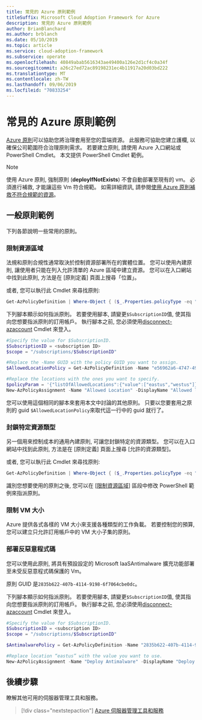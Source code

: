 ```yaml
---
title: 常見的 Azure 原則範例
titleSuffix: Microsoft Cloud Adoption Framework for Azure
description: 常見的 Azure 原則範例
author: BrianBlanchard
ms.author: brblanch
ms.date: 05/10/2019
ms.topic: article
ms.service: cloud-adoption-framework
ms.subservice: operate
ms.openlocfilehash: 40849abab5616343ae49400a126e2d1cf4c0a34f
ms.sourcegitcommit: a26c27ed72ac89198231ec4b11917a20d03bd222
ms.translationtype: MT
ms.contentlocale: zh-TW
ms.lasthandoff: 09/06/2019
ms.locfileid: "70833254"
---
```

# <a name="common-azure-policy-examples"></a>常見的 Azure 原則範例

[Azure 原則](https://docs.microsoft.com/azure/governance/policy/overview)可以協助您將治理套用至您的雲端資源。 此服務可協助您建立護欄, 以確保公司範圍符合治理原則需求。 若要建立原則, 請使用 Azure 入口網站或 PowerShell Cmdlet。 本文提供 PowerShell Cmdlet 範例。

> [!NOTE]
> 使用 Azure 原則, 強制原則 (**deployIfNotExists**) 不會自動部署至現有的 vm。 必須進行補救, 才能讓這些 Vm 符合規範。 如需詳細資訊, 請參閱[使用 Azure 原則補救不符合規範的資源](https://docs.microsoft.com/en-us/azure/governance/policy/how-to/remediate-resources)。

## <a name="common-policy-examples"></a>一般原則範例

下列各節說明一些常用的原則。

### <a name="restrict-resource-regions"></a>限制資源區域

法規和原則合規性通常取決於控制資源部署所在的實體位置。 您可以使用內建原則, 讓使用者只能在列入允許清單的 Azure 區域中建立資源。 您可以在入口網站中找到此原則, 方法是在 [原則定義] 頁面上搜尋「位置」。

或者, 您可以執行此 Cmdlet 來尋找原則:

```powershell
Get-AzPolicyDefinition | Where-Object { ($_.Properties.policyType -eq "BuiltIn") -and ($_.Properties.displayName -like "*location*") }
```

下列腳本顯示如何指派原則。 若要使用腳本, 請變更`$SubscriptionID`值, 使其指向您想要指派原則的訂用帳戶。 執行腳本之前, 您必須使用[disconnect-azaccount](https://docs.microsoft.com/powershell/module/az.accounts/connect-azaccount?view=azps-2.1.0) Cmdlet 來登入。

```powershell
#Specify the value for $SubscriptionID.
$SubscriptionID = <subscription ID>
$scope = "/subscriptions/$SubscriptionID"

#Replace the -Name GUID with the policy GUID you want to assign.
$AllowedLocationPolicy = Get-AzPolicyDefinition -Name "e56962a6-4747-49cd-b67b-bf8b01975c4c"

#Replace the locations with the ones you want to specify.
$policyParam = '{"listOfAllowedLocations":{"value":["eastus","westus"]}}'
New-AzPolicyAssignment -Name "Allowed Location" -DisplayName "Allowed locations for resource creation" -Scope $scope -PolicyDefinition $AllowedLocationPolicy -Location eastus -PolicyParameter $policyparam
```

您可以使用這個相同的腳本來套用本文中討論的其他原則。 只要以您要套用之原則的 guid `$AllowedLocationPolicy`來取代這一行中的 guid 就行了。

### <a name="block-certain-resource-types"></a>封鎖特定資源類型

另一個用來控制成本的通用內建原則, 可讓您封鎖特定的資源類型。 您可以在入口網站中找到此原則, 方法是在 [原則定義] 頁面上搜尋 [允許的資源類型]。

或者, 您可以執行此 Cmdlet 來尋找原則:

```powershell
Get-AzPolicyDefinition | Where-Object { ($_.Properties.policyType -eq "BuiltIn") -and ($_.Properties.displayName -like "*allowed resource types") }
```

識別您想要使用的原則之後, 您可以在 [[限制資源區域](#restrict-resource-regions)] 區段中修改 PowerShell 範例來指派原則。

### <a name="restrict-vm-size"></a>限制 VM 大小

Azure 提供各式各樣的 VM 大小來支援各種類型的工作負載。 若要控制您的預算, 您可以建立只允許訂用帳戶中的 VM 大小子集的原則。

### <a name="deploy-antimalware"></a>部署反惡意程式碼

您可以使用此原則, 將具有預設設定的 Microsoft IaaSAntimalware 擴充功能部署至未受反惡意程式碼保護的 Vm。

原則 GUID 是`2835b622-407b-4114-9198-6f7064cbe0dc`。

下列腳本顯示如何指派原則。 若要使用腳本, 請變更`$SubscriptionID`值, 使其指向您想要指派原則的訂用帳戶。 執行腳本之前, 您必須使用[disconnect-azaccount](https://docs.microsoft.com/powershell/module/az.accounts/connect-azaccount?view=azps-2.1.0) Cmdlet 來登入。

```powershell
#Specify the value for $SubscriptionID.
$SubscriptionID = <subscription ID>
$scope = "/subscriptions/$SubscriptionID"

$AntimalwarePolicy = Get-AzPolicyDefinition -Name "2835b622-407b-4114-9198-6f7064cbe0dc"

#Replace location “eastus” with the value you want to use.
New-AzPolicyAssignment -Name "Deploy Antimalware" -DisplayName "Deploy default Microsoft IaaSAntimalware extension for Windows Server" -Scope $scope -PolicyDefinition $AntimalwarePolicy -Location eastus –AssignIdentity

```

## <a name="next-steps"></a>後續步驟

瞭解其他可用的伺服器管理工具和服務。

> [!div class="nextstepaction"]
> [Azure 伺服器管理工具和服務](./tools-services.md)
